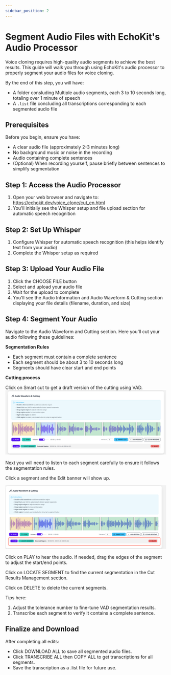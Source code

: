 ```yaml
---
sidebar_position: 2
---
```


# Segment Audio Files with EchoKit's Audio Processor

Voice cloning requires high-quality audio segments to achieve the best results. This guide will walk you through using EchoKit's audio processor to properly segment your audio files for voice cloning.

By the end of this step, you will have:
* A folder consluding Multiple audio segments, each 3 to 10 seconds long, totaling over 1 minute of speech
* A `.list` file concluding all transcriptions corresponding to each segmented audio file

## Prerequisites

Before you begin, ensure you have:

* A clear audio file (approximately 2-3 minutes long)
* No background music or noise in the recording
* Audio containing complete sentences
* (Optional) When recording yourself, pause briefly between sentences to simplify segmentation

## Step 1: Access the Audio Processor

1. Open your web browser and navigate to: https://echokit.dev/voice_clone/cut_en.html
2. You'll initially see the Whisper setup and file upload section for automatic speech recognition

## Step 2: Set Up Whisper

1. Configure Whisper for automatic speech recognition (this helps identify text from your audio)
2. Complete the Whisper setup as required

## Step 3: Upload Your Audio File

1. Click the CHOOSE FILE button
2. Select and upload your audio file
3. Wait for the upload to complete
4. You'll see the Audio Information and Audio Waveform & Cutting section displaying your file details (filename, duration, and size)

## Step 4: Segment Your Audio

Navigate to the Audio Waveform and Cutting section. Here you'll cut your audio following these guidelines:

**Segmentation Rules**

* Each segment must contain a complete sentence
* Each segment should be about 3 to 10 seconds long
* Segments should have clear start and end points

**Cutting process**

Click on Smart cut to get a draft version of the cutting using VAD.
![alt text](smart-cut.png)

Next you will need to listen to each segment carefully to ensure it follows the segmentation rules.

Click a segment and the Edit banner will show up.

![](edit-banner.png)

Click on PLAY to hear the audio. If needed, drag the edges of the segment to adjust the start/end points.

Click on LOCATE SEGMENT to find the current segmentation in the Cut Results Management section.

Click on DELETE to delete the current segments.

Tips here:

1. Adjust the tolerance number to fine-tune VAD segmentation results.
2. Transcribe each segment to verify it contains a complete sentence.

## Finalize and Download
After completing all edits:

* Click DOWNLOAD ALL to save all segmented audio files.
* Click TRANSCRIBE ALL then COPY ALL to get transcriptions for all segments.
* Save the transcription as a .list file for future use.
















